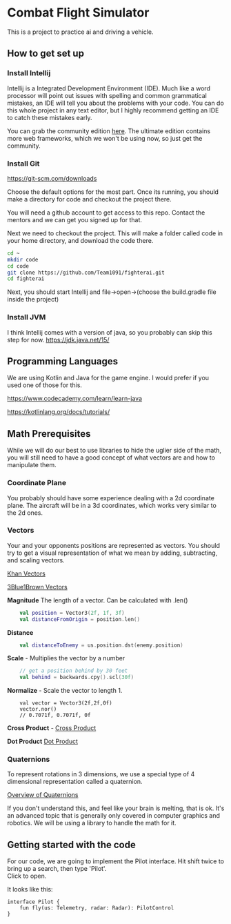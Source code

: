 # Combat Flight Simulator
This is a project to practice ai and driving a vehicle.

## How to get set up

### Install Intellij
Intellij is a Integrated Development Environment (IDE).  Much like a word processor will point out issues with spelling
and common grammatical mistakes, an IDE will tell you about the problems with your code.  You can do this whole project
in any text editor, but I highly recommend getting an IDE to catch these mistakes early.

You can grab the community edition [here](https://www.jetbrains.com/idea/download/#section=windows).
The ultimate edition contains more web frameworks, which we won't be using now, so just get the community.

### Install Git
https://git-scm.com/downloads

Choose the default options for the most part.  Once its running, you should make a directory for code and checkout
 the project there.
 
You will need a github account to get access to this repo.  Contact the mentors and we can get you signed up for that.

Next we need to checkout the project.  This will make a folder called code in your home directory, and download the code there.
```bash
cd ~
mkdir code
cd code
git clone https://github.com/Team1091/fighterai.git
cd fighterai
```
Next, you should start Intellij and file->open->(choose the build.gradle file inside the project)


### Install JVM
I think Intellij comes with a version of java, so you probably can skip this step for now.
https://jdk.java.net/15/


## Programming Languages
We are using Kotlin and Java for the game engine.  I would prefer if you used one of those for this.

https://www.codecademy.com/learn/learn-java

https://kotlinlang.org/docs/tutorials/


## Math Prerequisites
While we will do our best to use libraries to hide the uglier side of the math, you will
still need to have a good concept of what vectors are and how to manipulate them.

### Coordinate Plane
You probably should have some experience dealing with a 2d coordinate plane.  The aircraft will be in a 3d coordinates, 
which works very similar to the 2d ones.

### Vectors
Your and your opponents positions are represented as vectors.  You should try to get a visual representation of what we mean
by adding, subtracting, and scaling vectors.

[Khan Vectors](https://www.khanacademy.org/science/high-school-physics/one-dimensional-motion-2/x2a2d643227022488:physics-foundations/v/introduction-to-vectors-and-scalars?utm_campaign=embed)

[3Blue1Brown Vectors](https://www.youtube.com/watch?v=fNk_zzaMoSs)


**Magnitude** 
The length of a vector. Can be calculated with .len()
```kotlin
    val position = Vector3(2f, 1f, 3f)
    val distanceFromOrigin = position.len()
```

**Distance** 
```kotlin
    val distanceToEnemy = us.position.dst(enemy.position)
```

**Scale** - Multiplies the vector by a number
```kotlin
    // get a position behind by 30 feet
    val behind = backwards.cpy().scl(30f)
```

**Normalize** - Scale the vector to length 1.
```
    val vector = Vector3(2f,2f,0f)
    vector.nor() 
    // 0.7071f, 0.7071f, 0f
```

**Cross Product** - 
[Cross Product](https://www.mathsisfun.com/algebra/vectors-cross-product.html)

**Dot Product**
[Dot Product](https://www.mathsisfun.com/algebra/vectors-dot-product.html)


### Quaternions
To represent rotations in 3 dimensions, we use a special type of 4 dimensional representation called a quaternion.  

[Overview of Quaternions](https://www.youtube.com/watch?v=d4EgbgTm0Bg)

If you don't understand this, and feel like your brain is melting, that is ok.  It's an advanced topic that is generally 
only covered in computer graphics and robotics.  We will be using a library to handle the math for it.

## Getting started with the code
For our code, we are going to implement the Pilot interface.  Hit shift twice to bring up a search, then type 'Pilot'.  
Click to open.

It looks like this:
```
interface Pilot {
    fun fly(us: Telemetry, radar: Radar): PilotControl
}
```
